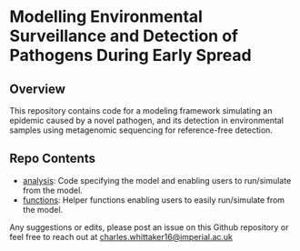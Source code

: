 # Modelling Environmental Surveillance and Detection of Pathogens During Early Spread 

## Overview
This repository contains code for a modeling framework simulating an epidemic caused by a novel pathogen, and its detection in environmental samples using metagenomic sequencing for reference-free detection. 

## Repo Contents
- [analysis](./analysis): Code specifying the model and enabling users to run/simulate from the model.
- [functions](./functions): Helper functions enabling users to easily run/simulate from the model.

Any suggestions or edits, please post an issue on this Github repository or feel free to reach out at charles.whittaker16@imperial.ac.uk